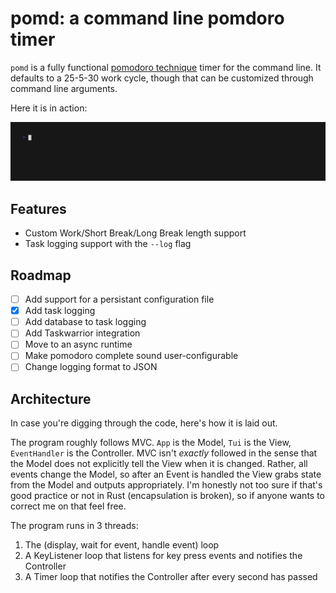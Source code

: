 # pomd: a command line pomdoro timer

`pomd` is a fully functional [pomodoro technique](https://en.wikipedia.org/wiki/Pomodoro_Technique) timer for the command line.
It defaults to a 25-5-30 work cycle, though that can be customized through command line arguments.

Here it is in action:

![](./resources/demo.gif)

## Features

* Custom Work/Short Break/Long Break length support
* Task logging support with the `--log` flag

## Roadmap

- [ ] Add support for a persistant configuration file
- [x] Add task logging
- [ ] Add database to task logging
- [ ] Add Taskwarrior integration
- [ ] Move to an async runtime
- [ ] Make pomodoro complete sound user-configurable
- [ ] Change logging format to JSON

## Architecture

In case you're digging through the code, here's how it is laid out.

The program roughly follows MVC. `App` is the Model, `Tui` is the View, `EventHandler` is the Controller.
MVC isn't _exactly_ followed in the sense that the Model does not explicitly tell the View when it is changed. Rather, all events change the Model, so after an Event is handled the View grabs state from the Model and outputs appropriately. I'm honestly not too sure if that's good practice or not in Rust (encapsulation is broken), so if anyone wants to correct me on that feel free.

The program runs in 3 threads:

1. The (display, wait for event, handle event) loop
2. A KeyListener loop that listens for key press events and notifies the Controller
3. A Timer loop that notifies the Controller after every second has passed